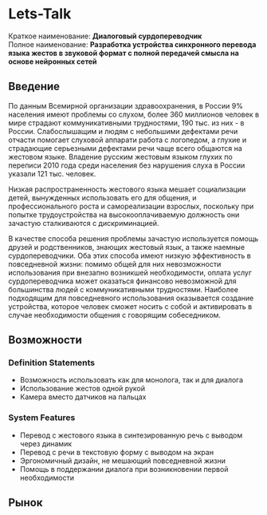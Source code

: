 # Lets-Talk
Краткое наименование: **Диалоговый сурдопереводчик**  
Полное наименование: **Разработка устройства синхронного перевода языка жестов в звуковой формат с полной передачей смысла на основе нейронных сетей** 

Введение
-----------------------------------  
По данным Всемирной организации здравоохранения, в России 9% населения имеют проблемы со слухом, более 360 миллионов человек в мире страдают коммуникативными трудностями, 190 тыс. из них - в России. Слабослышащим и людям с небольшими дефектами речи отчасти помогает слуховой аппарати работа с логопедом, а глухие и страдающие серьезными дефектами речи чаще всего общаются на жестовом языке. Владение русским жестовым языком глухих по переписи 2010 года среди населения без нарушения слуха в России указали 121 тыс. человек.  
  
Низкая распространенность жестового языка мешает социализации детей, вынужденных использовать его для общения, и профессионального роста и самореализации взрослых, поскольку при попытке трудоустройства на высокооплачиваемую должность они зачастую сталкиваются с дискриминацией.  
  
В качестве способа решения проблемы зачастую используется помощь друзей и родственников, знающих жестовый язык, а также наемные сурдопереводчики. Оба этих способа имеют низкую эффективность в повседневной жизни: помимо общей для них невозможности использования при внезапно возникшей необходимости, оплата услуг сурдопереводчика может оказаться финансово невозможной для большинства людей с коммуникативными трудностями. Наиболее подходящим для повседневного использования оказывается создание устройства, которое человек сможет носить с собой и активировать в случае необходимости общения с говорящим собеседником.  

Возможности
-----------------------------------  
### Definition Statements  
* Возможность использовать как для монолога, так и для диалога  
* Использование жестов одной рукой
* Камера вместо датчиков на пальцах
### System Features  
* Перевод с жестового языка в синтезированную речь с выводом через динамик
* Перевод с речи в текстовую форму с выводом на экран
* Эргономичный дизайн, не мешающий повседневной жизни
* Помощь в поддержании диалога при возникновении первой необходимости

Рынок
-----------------------------------  

